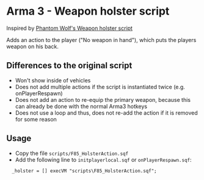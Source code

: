# Arma 3 - Weapon holster script

Inspired by [Phantom Wolf's Weapon holster script](https://www.armaholic.com/page.php?id=30571)

Adds an action to the player ("No weapon in hand"), which puts the players weapon on his back.

## Differences to the original script

- Won't show inside of vehicles
- Does not add multiple actions if the script is instantiated twice (e.g. onPlayerRespawn)
- Does not add an action to re-equip the primary weapon, because this can already be done with the normal Arma3 hotkeys
- Does not use a loop and thus, does not re-add the action if it is removed for some reason
  
## Usage
 
- Copy the file `scripts/F85_HolsterAction.sqf`
- Add the following line to `initplayerlocal.sqf` or `onPlayerRespawn.sqf`:
```
  _holster = [] execVM "scripts\F85_HolsterAction.sqf";
```
